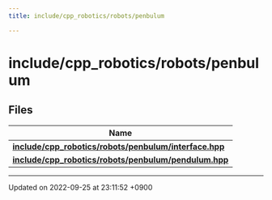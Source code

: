 ```yaml
---
title: include/cpp_robotics/robots/penbulum

---
```


# include/cpp_robotics/robots/penbulum



## Files

| Name           |
| -------------- |
| **[include/cpp_robotics/robots/penbulum/interface.hpp](/cpp_robotics_core/doxybook/Files/penbulum_2interface_8hpp/#file-interface.hpp)**  |
| **[include/cpp_robotics/robots/penbulum/pendulum.hpp](/cpp_robotics_core/doxybook/Files/pendulum_8hpp/#file-pendulum.hpp)**  |






-------------------------------

Updated on 2022-09-25 at 23:11:52 +0900
